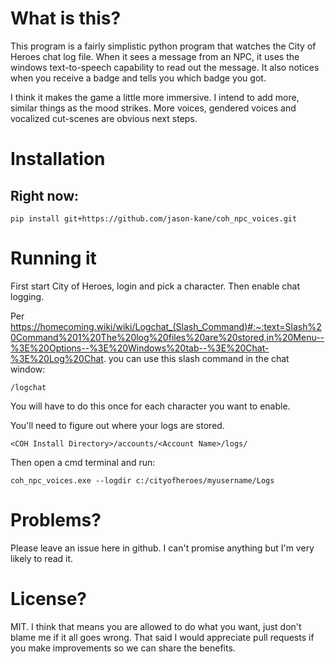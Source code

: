 # What is this?

This program is a fairly simplistic python program that watches the City of Heroes chat log file.  When it sees a message from an NPC, it uses the windows text-to-speech capability to read out the message.  It also notices when you receive a badge and tells you which badge you got.

I think it makes the game a little more immersive.  I intend to add more, similar things as the mood strikes.  More voices,  gendered voices and vocalized cut-scenes are obvious next steps.

# Installation

## Right now:

    pip install git+https://github.com/jason-kane/coh_npc_voices.git

# Running it

First start City of Heroes, login and pick a character.  Then enable chat logging.

Per https://homecoming.wiki/wiki/Logchat_(Slash_Command)#:~:text=Slash%20Command%201%20The%20log%20files%20are%20stored,in%20Menu--%3E%20Options--%3E%20Windows%20tab--%3E%20Chat-%3E%20Log%20Chat. you can use this slash command in the chat window:

    /logchat

You will have to do this once for each character you want to enable.

You'll need to figure out where your logs are stored.

    <COH Install Directory>/accounts/<Account Name>/logs/

Then open a cmd terminal and run:

    coh_npc_voices.exe --logdir c:/cityofheroes/myusername/Logs

# Problems?

Please leave an issue here in github.  I can't promise anything but I'm very likely to read it.

# License?

MIT.  I think that means you are allowed to do what you want, just don't blame me if it all goes wrong.  That said I would appreciate pull requests if you make improvements so we can share the benefits.
